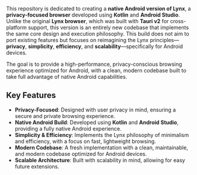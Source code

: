 This repository is dedicated to creating a **native Android version of Lynx**, a **privacy-focused browser** developed using **Kotlin** and **Android Studio**. Unlike the original **Lynx browser**, which was built with **Tauri v2** for cross-platform support, this version is an entirely new codebase that implements the same core design and execution philosophy. This build does not aim to port existing features but focuses on reimagining the Lynx principles—**privacy**, **simplicity**, **efficiency**, and **scalability**—specifically for Android devices.

The goal is to provide a high-performance, privacy-conscious browsing experience optimized for Android, with a clean, modern codebase built to take full advantage of native Android capabilities.

## Key Features

- **Privacy-Focused**: Designed with user privacy in mind, ensuring a secure and private browsing experience.
- **Native Android Build**: Developed using **Kotlin** and **Android Studio**, providing a fully native Android experience.
- **Simplicity & Efficiency**: Implements the Lynx philosophy of minimalism and efficiency, with a focus on fast, lightweight browsing.
- **Modern Codebase**: A fresh implementation with a clean, maintainable, and modern codebase optimized for Android devices.
- **Scalable Architecture**: Built with scalability in mind, allowing for easy future extensions.
